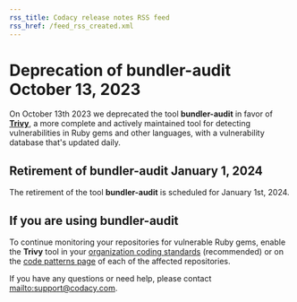 ```yaml
---
rss_title: Codacy release notes RSS feed
rss_href: /feed_rss_created.xml
---
```


# Deprecation of bundler-audit October 13, 2023

On October 13th 2023 we deprecated the tool **bundler-audit** in favor of [**Trivy**](https://github.com/codacy/codacy-trivy), a more complete and actively maintained tool for detecting vulnerabilities in Ruby gems and other languages, with a vulnerability database that's updated daily.

## Retirement of bundler-audit January 1, 2024

The retirement of the tool **bundler-audit** is scheduled for January 1st, 2024.

## If you are using bundler-audit

To continue monitoring your repositories for vulnerable Ruby gems, enable the **Trivy** tool in your [organization coding standards](../../organizations/using-coding-standards.md) (recommended) or on the [code patterns page](../../repositories-configure/configuring-code-patterns.md) of each of the affected repositories.

If you have any questions or need help, please contact <mailto:support@codacy.com>.
